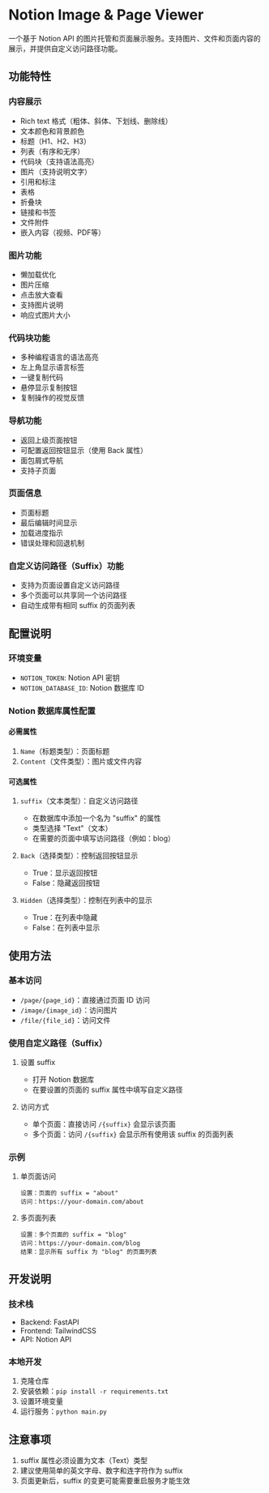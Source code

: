 # Notion Image & Page Viewer

一个基于 Notion API 的图片托管和页面展示服务。支持图片、文件和页面内容的展示，并提供自定义访问路径功能。

## 功能特性

### 内容展示
- Rich text 格式（粗体、斜体、下划线、删除线）
- 文本颜色和背景颜色
- 标题（H1、H2、H3）
- 列表（有序和无序）
- 代码块（支持语法高亮）
- 图片（支持说明文字）
- 引用和标注
- 表格
- 折叠块
- 链接和书签
- 文件附件
- 嵌入内容（视频、PDF等）

### 图片功能
- 懒加载优化
- 图片压缩
- 点击放大查看
- 支持图片说明
- 响应式图片大小

### 代码块功能
- 多种编程语言的语法高亮
- 左上角显示语言标签
- 一键复制代码
- 悬停显示复制按钮
- 复制操作的视觉反馈

### 导航功能
- 返回上级页面按钮
- 可配置返回按钮显示（使用 Back 属性）
- 面包屑式导航
- 支持子页面

### 页面信息
- 页面标题
- 最后编辑时间显示
- 加载进度指示
- 错误处理和回退机制

### 自定义访问路径（Suffix）功能
- 支持为页面设置自定义访问路径
- 多个页面可以共享同一个访问路径
- 自动生成带有相同 suffix 的页面列表

## 配置说明

### 环境变量
- `NOTION_TOKEN`: Notion API 密钥
- `NOTION_DATABASE_ID`: Notion 数据库 ID

### Notion 数据库属性配置

#### 必需属性
1. `Name`（标题类型）：页面标题
2. `Content`（文件类型）：图片或文件内容

#### 可选属性
1. `suffix`（文本类型）：自定义访问路径
   - 在数据库中添加一个名为 "suffix" 的属性
   - 类型选择 "Text"（文本）
   - 在需要的页面中填写访问路径（例如：blog）

2. `Back`（选择类型）：控制返回按钮显示
   - True：显示返回按钮
   - False：隐藏返回按钮

3. `Hidden`（选择类型）：控制在列表中的显示
   - True：在列表中隐藏
   - False：在列表中显示

## 使用方法

### 基本访问
- `/page/{page_id}`：直接通过页面 ID 访问
- `/image/{image_id}`：访问图片
- `/file/{file_id}`：访问文件

### 使用自定义路径（Suffix）
1. 设置 suffix
   - 打开 Notion 数据库
   - 在要设置的页面的 suffix 属性中填写自定义路径

2. 访问方式
   - 单个页面：直接访问 `/{suffix}` 会显示该页面
   - 多个页面：访问 `/{suffix}` 会显示所有使用该 suffix 的页面列表

### 示例
1. 单页面访问
   ```
   设置：页面的 suffix = "about"
   访问：https://your-domain.com/about
   ```

2. 多页面列表
   ```
   设置：多个页面的 suffix = "blog"
   访问：https://your-domain.com/blog
   结果：显示所有 suffix 为 "blog" 的页面列表
   ```

## 开发说明

### 技术栈
- Backend: FastAPI
- Frontend: TailwindCSS
- API: Notion API

### 本地开发
1. 克隆仓库
2. 安装依赖：`pip install -r requirements.txt`
3. 设置环境变量
4. 运行服务：`python main.py`

## 注意事项
1. suffix 属性必须设置为文本（Text）类型
2. 建议使用简单的英文字母、数字和连字符作为 suffix
3. 页面更新后，suffix 的变更可能需要重启服务才能生效 